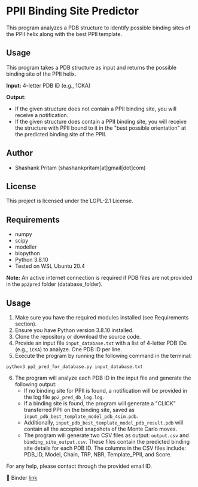 
# PPII Binding Site Predictor

This program analyzes a PDB structure to identify possible binding sites of the PPII helix along with the best PPII template.

## Usage

This program takes a PDB structure as input and returns the possible binding site of the PPII helix.

**Input:** 4-letter PDB ID (e.g., 1CKA)

**Output:**
- If the given structure does not contain a PPII binding site, you will receive a notification.
- If the given structure does contain a PPII binding site, you will receive the structure with PPII bound to it in the "best possible orientation" at the predicted binding site of the PPII.

## Author

- Shashank Pritam (shashankpritam[at]gmail[dot]com)

## License

This project is licensed under the LGPL-2.1 License.

## Requirements

- numpy
- scipy
- modeller
- biopython
- Python 3.8.10
- Tested on WSL Ubuntu 20.4

**Note:** An active internet connection is required if PDB files are not provided in the `pp2pred` folder (database_folder).

## Usage

1. Make sure you have the required modules installed (see Requirements section).
2. Ensure you have Python version 3.8.10 installed.
3. Clone the repository or download the source code.
4. Provide an input file `input_database.txt` with a list of 4-letter PDB IDs (e.g., `1CKA`) to analyze. One PDB ID per line.
5. Execute the program by running the following command in the terminal:

`python3 pp2_pred_for_database.py input_database.txt`

6. The program will analyze each PDB ID in the input file and generate the following output:
   - If no binding site for PPII is found, a notification will be provided in the log file `pp2_pred_db_log.log`.
   - If a binding site is found, the program will generate a "CLICK" transferred PPII on the binding site, saved as `input_pdb_best_template_model_pdb_4sim.pdb`.
   - Additionally, `input_pdb_best_template_model_pdb_result.pdb` will contain all the accepted snapshots of the Monte Carlo moves.
   - The program will generate two CSV files as output: `output.csv` and `binding_site_output.csv`. These files contain the predicted binding site details for each PDB ID.
     The columns in the CSV files include: PDB_ID, Model, Chain, TRP, NBR, Template_PPII, and Score.

For any help, please contact through the provided email ID.

📝 Binder [link](https://mybinder.org/v2/gh/shashankpritam/PPII-Interface/HEAD)
